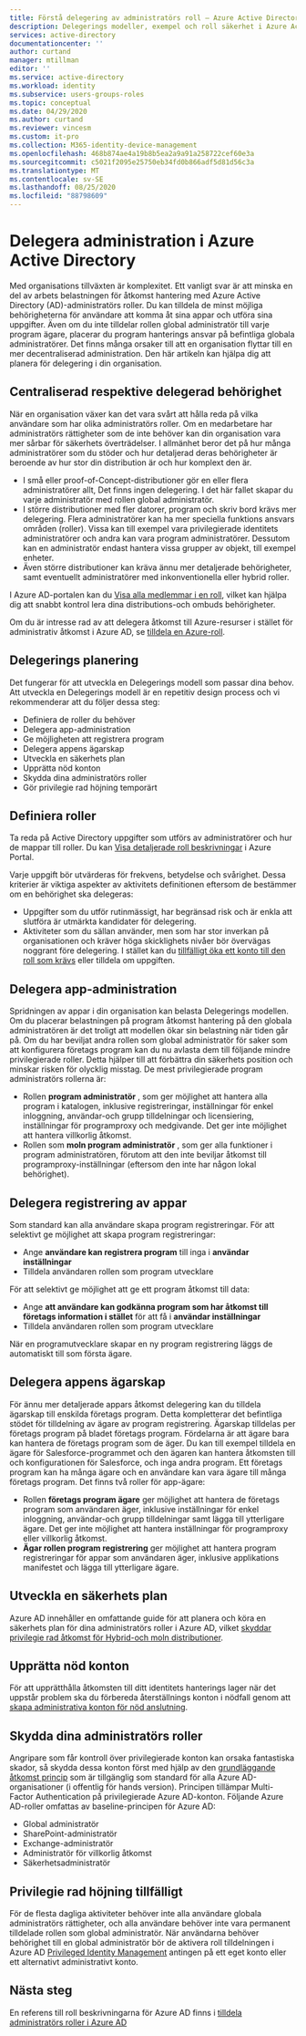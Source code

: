 ```yaml
---
title: Förstå delegering av administratörs roll – Azure Active Directory | Microsoft Docs
description: Delegerings modeller, exempel och roll säkerhet i Azure Active Directory
services: active-directory
documentationcenter: ''
author: curtand
manager: mtillman
editor: ''
ms.service: active-directory
ms.workload: identity
ms.subservice: users-groups-roles
ms.topic: conceptual
ms.date: 04/29/2020
ms.author: curtand
ms.reviewer: vincesm
ms.custom: it-pro
ms.collection: M365-identity-device-management
ms.openlocfilehash: 468b874ae4a19b8b5ea2a9a91a258722cef60e3a
ms.sourcegitcommit: c5021f2095e25750eb34fd0b866adf5d81d56c3a
ms.translationtype: MT
ms.contentlocale: sv-SE
ms.lasthandoff: 08/25/2020
ms.locfileid: "88798609"
---
```

# <a name="delegate-administration-in-azure-active-directory"></a>Delegera administration i Azure Active Directory

Med organisations tillväxten är komplexitet. Ett vanligt svar är att minska en del av arbets belastningen för åtkomst hantering med Azure Active Directory (AD)-administratörs roller. Du kan tilldela de minst möjliga behörigheterna för användare att komma åt sina appar och utföra sina uppgifter. Även om du inte tilldelar rollen global administratör till varje program ägare, placerar du program hanterings ansvar på befintliga globala administratörer. Det finns många orsaker till att en organisation flyttar till en mer decentraliserad administration. Den här artikeln kan hjälpa dig att planera för delegering i din organisation.

<!--What about reporting? Who has which role and how do I audit?-->

## <a name="centralized-versus-delegated-permissions"></a>Centraliserad respektive delegerad behörighet

När en organisation växer kan det vara svårt att hålla reda på vilka användare som har olika administratörs roller. Om en medarbetare har administratörs rättigheter som de inte behöver kan din organisation vara mer sårbar för säkerhets överträdelser. I allmänhet beror det på hur många administratörer som du stöder och hur detaljerad deras behörigheter är beroende av hur stor din distribution är och hur komplext den är.

* I små eller proof-of-Concept-distributioner gör en eller flera administratörer allt, Det finns ingen delegering. I det här fallet skapar du varje administratör med rollen global administratör.
* I större distributioner med fler datorer, program och skriv bord krävs mer delegering. Flera administratörer kan ha mer speciella funktions ansvars områden (roller). Vissa kan till exempel vara privilegierade identitets administratörer och andra kan vara program administratörer. Dessutom kan en administratör endast hantera vissa grupper av objekt, till exempel enheter.
* Även större distributioner kan kräva ännu mer detaljerade behörigheter, samt eventuellt administratörer med inkonventionella eller hybrid roller.

I Azure AD-portalen kan du [Visa alla medlemmar i en roll](directory-manage-roles-portal.md), vilket kan hjälpa dig att snabbt kontrol lera dina distributions-och ombuds behörigheter.

Om du är intresse rad av att delegera åtkomst till Azure-resurser i stället för administrativ åtkomst i Azure AD, se [tilldela en Azure-roll](../../role-based-access-control/role-assignments-portal.md).

## <a name="delegation-planning"></a>Delegerings planering

Det fungerar för att utveckla en Delegerings modell som passar dina behov. Att utveckla en Delegerings modell är en repetitiv design process och vi rekommenderar att du följer dessa steg:

* Definiera de roller du behöver
* Delegera app-administration
* Ge möjligheten att registrera program
* Delegera appens ägarskap
* Utveckla en säkerhets plan
* Upprätta nöd konton
* Skydda dina administratörs roller
* Gör privilegie rad höjning temporärt

## <a name="define-roles"></a>Definiera roller

Ta reda på Active Directory uppgifter som utförs av administratörer och hur de mappar till roller. Du kan [Visa detaljerade roll beskrivningar](directory-manage-roles-portal.md) i Azure Portal.

Varje uppgift bör utvärderas för frekvens, betydelse och svårighet. Dessa kriterier är viktiga aspekter av aktivitets definitionen eftersom de bestämmer om en behörighet ska delegeras:

* Uppgifter som du utför rutinmässigt, har begränsad risk och är enkla att slutföra är utmärkta kandidater för delegering.
* Aktiviteter som du sällan använder, men som har stor inverkan på organisationen och kräver höga skicklighets nivåer bör övervägas noggrant före delegering. I stället kan du [tillfälligt öka ett konto till den roll som krävs](../privileged-identity-management/pim-configure.md) eller tilldela om uppgiften.

## <a name="delegate-app-administration"></a>Delegera app-administration

Spridningen av appar i din organisation kan belasta Delegerings modellen. Om du placerar belastningen på program åtkomst hantering på den globala administratören är det troligt att modellen ökar sin belastning när tiden går på. Om du har beviljat andra rollen som global administratör för saker som att konfigurera företags program kan du nu avlasta dem till följande mindre privilegierade roller. Detta hjälper till att förbättra din säkerhets position och minskar risken för olycklig misstag. De mest privilegierade program administratörs rollerna är:

* Rollen **program administratör** , som ger möjlighet att hantera alla program i katalogen, inklusive registreringar, inställningar för enkel inloggning, användar-och grupp tilldelningar och licensiering, inställningar för programproxy och medgivande. Det ger inte möjlighet att hantera villkorlig åtkomst.
* Rollen som **moln program administratör** , som ger alla funktioner i program administratören, förutom att den inte beviljar åtkomst till programproxy-inställningar (eftersom den inte har någon lokal behörighet).

## <a name="delegate-app-registration"></a>Delegera registrering av appar

Som standard kan alla användare skapa program registreringar. För att selektivt ge möjlighet att skapa program registreringar:

* Ange **användare kan registrera program** till inga i **användar inställningar**
* Tilldela användaren rollen som program utvecklare

För att selektivt ge möjlighet att ge ett program åtkomst till data:

* Ange **att användare kan godkänna program som har åtkomst till företags information i stället** för att få i **användar inställningar**
* Tilldela användaren rollen som program utvecklare

När en programutvecklare skapar en ny program registrering läggs de automatiskt till som första ägare.

## <a name="delegate-app-ownership"></a>Delegera appens ägarskap

För ännu mer detaljerade appars åtkomst delegering kan du tilldela ägarskap till enskilda företags program. Detta kompletterar det befintliga stödet för tilldelning av ägare av program registrering. Ägarskap tilldelas per företags program på bladet företags program. Fördelarna är att ägare bara kan hantera de företags program som de äger. Du kan till exempel tilldela en ägare för Salesforce-programmet och den ägaren kan hantera åtkomsten till och konfigurationen för Salesforce, och inga andra program. Ett företags program kan ha många ägare och en användare kan vara ägare till många företags program. Det finns två roller för app-ägare:

* Rollen **företags program ägare** ger möjlighet att hantera de företags program som användaren äger, inklusive inställningar för enkel inloggning, användar-och grupp tilldelningar samt lägga till ytterligare ägare. Det ger inte möjlighet att hantera inställningar för programproxy eller villkorlig åtkomst.
* **Ägar rollen program registrering** ger möjlighet att hantera program registreringar för appar som användaren äger, inklusive applikations manifestet och lägga till ytterligare ägare.

## <a name="develop-a-security-plan"></a>Utveckla en säkerhets plan

Azure AD innehåller en omfattande guide för att planera och köra en säkerhets plan för dina administratörs roller i Azure AD, vilket [skyddar privilegie rad åtkomst för Hybrid-och moln distributioner](directory-admin-roles-secure.md).

## <a name="establish-emergency-accounts"></a>Upprätta nöd konton

För att upprätthålla åtkomsten till ditt identitets hanterings lager när det uppstår problem ska du förbereda återställnings konton i nödfall genom att [skapa administrativa konton för nöd anslutning](directory-emergency-access.md).

## <a name="secure-your-administrator-roles"></a>Skydda dina administratörs roller

Angripare som får kontroll över privilegierade konton kan orsaka fantastiska skador, så skydda dessa konton först med hjälp av den [grundläggande åtkomst princip](https://cloudblogs.microsoft.com/enterprisemobility/2018/06/22/baseline-security-policy-for-azure-ad-admin-accounts-in-public-preview/) som är tillgänglig som standard för alla Azure AD-organisationer (i offentlig för hands version). Principen tillämpar Multi-Factor Authentication på privilegierade Azure AD-konton. Följande Azure AD-roller omfattas av baseline-principen för Azure AD:

* Global administratör
* SharePoint-administratör
* Exchange-administratör
* Administratör för villkorlig åtkomst
* Säkerhetsadministratör

## <a name="elevate-privilege-temporarily"></a>Privilegie rad höjning tillfälligt

För de flesta dagliga aktiviteter behöver inte alla användare globala administratörs rättigheter, och alla användare behöver inte vara permanent tilldelade rollen som global administratör. När användarna behöver behörighet till en global administratör bör de aktivera roll tilldelningen i Azure AD [Privileged Identity Management](../privileged-identity-management/pim-configure.md) antingen på ett eget konto eller ett alternativt administrativt konto.

## <a name="next-steps"></a>Nästa steg

En referens till roll beskrivningarna för Azure AD finns i [tilldela administratörs roller i Azure AD](directory-assign-admin-roles.md)